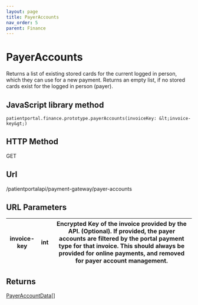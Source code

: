 ```yaml
---
layout: page
title: PayerAccounts
nav_order: 5
parent: Finance
---
```


# PayerAccountsReturns a list of existing stored cards for the current logged in person, which they can use for a new payment. Returns an empty list, if no stored cards exist for the logged in person (payer).## JavaScript library method```patientportal.finance.prototype.payerAccounts(invoiceKey: &lt;invoice-key&gt;)```## HTTP MethodGET## ****Url****/patientportalapi/payment-gateway/payer-accounts## URL Parameters| invoice-key | int | Encrypted Key of the invoice provided by the API. (Optional). If provided, the payer accounts are filtered by the portal payment type for that invoice. This should always be provided for online payments, and removed for payer account management. || --- | --- | --- |## Returns[PayerAccountData](#_PayerAccountData_1)\[\]